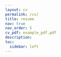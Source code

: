 ```yaml
---
layout: cv
permalink: /cv/
title: resume
nav: true
nav_order: 5
cv_pdf: example_pdf.pdf
description: 
toc:
  sidebar: left
---
```


